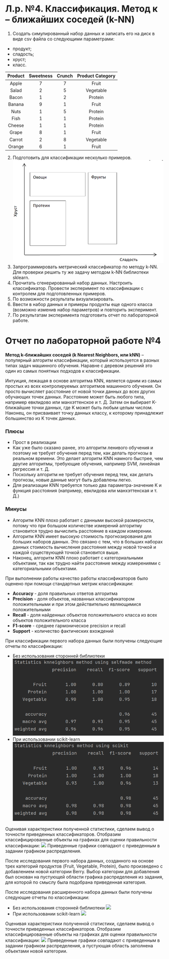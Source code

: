 # Л.р. №4. Классификация. Метод к – ближайших соседей (k-NN)
1. Создать симулированный набор данных и записать его на диск в виде csv файла со следующими параметрами:
- продукт;
- сладость;
- хруст;
- класс.

| Product       | Sweetness       | Crunch        |Product Category|
|:-------------: |:---------------:| :-------------:| :-------------:|
| Apple      | 7 |    7 | Fruit |
| Salad     |2 |  5| Vegetable |
| Bacon | 1 |2 | Protein |
| Banana | 9 | 1 | Fruit |
| Nuts | 1 | 5 | Protein |
| Fish | 1 | 1 | Protein |
| Cheese | 1  | 1 | Protein |
| Grape |8 | 1 | Fruit |
| Carrot | 2 | 8 | Vegetable |
| Orange | 6 | 1 | Fruit |

2. Подготовить для классификации несколько примеров.</br>
![](img/img.png)
3. Запрограммировать метрический классификатор по методу k-NN. Для проверки решить ту же задачу методом k-NN библиотеки sklearn.
4. Прочитать сгенерированный набор данных. Настроить классификатор. Провести эксперимент по классификации с контролем для подготовленных примеров. 
5. По возможности результаты визуализировать.
6. Ввести в набор данных и примеры продукты еще одного класса (возможно изменив набор параметров) и повторить эксперимент.
7. По результатам эксперимента подготовить отчет по лабораторной работе. 

# Отчет по лабораторной работе №4
**Метод k-ближайших соседей (k Nearest Neighbors, или kNN)** – популярный алгоритм классификации, который используется 
в разных типах задач машинного обучения. Наравне с деревом решений это один из самых понятных подходов к классификации.

Интуиция, лежащая в основе алгоритма KNN, является одним из самых простых из всех контролируемых алгоритмов машинного обучения. Он просто вычисляет расстояние от новой точки данных до всех других обучающих точек данных. Расстояние может быть любого типа, например евклидово или манхэттенское и т. Д. Затем он выбирает K-ближайшие точки данных, где K может быть любым целым числом. 
Наконец, он присваивает точку данных классу, к которому принадлежит большинство из K точек данных.

### Плюсы
- Прост в реализации
- Как уже было сказано ранее, это алгоритм ленивого обучения и поэтому не требует обучения перед тем, как делать прогнозы в реальном времени. Это делает алгоритм KNN намного быстрее, чем другие алгоритмы, требующие обучения, например SVM, линейная регрессия и т. Д.
- Поскольку алгоритм не требует обучения перед тем, как делать прогнозы, новые данные могут быть добавлены легко.
- Для реализации KNN требуется только два параметра-значение K и функция расстояния (например, евклидова или манхэттенская и т. Д.)
### Минусы
- Алгоритм KNN плохо работает с данными высокой размерности, потому что при большом количестве измерений алгоритму становится трудно вычислить расстояние в каждом измерении.
- Алгоритм KNN имеет высокую стоимость прогнозирования для больших наборов данных. Это связано с тем, что в больших наборах данных стоимость вычисления расстояния между новой точкой и каждой существующей точкой становится выше.
- Наконец, алгоритм KNN плохо работает с категориальными объектами, так как трудно найти расстояние между измерениями с категориальными объектами.

При выполнении работы качество работы классификаторов было оценено при помощи стандартных метрик классификации:
- **Accuracy** - доля правильных ответов алгоритма
- **Precision** - доля объектов, названных классификатором положительными и при этом действительно являющимися положительными
- **Recall** - доля найденных объектов положительного класса из всех объектов положительного класса
- **F1-score** - среднее гармоническое precision и recall
- **Support** - количество фактических вхождений

При классификации первого набора данных были получены следующие отчеты по классификации:
- Без использования сторонней библиотеки
![](img/img_1.png)
- При использовании scikit-learn
![](img/img_2.png)

Оценивая характеристики полученной статистики, сделаем вывод о точности приведенных классификаторов.
Отобразим классифицированные объекты на графиках для оценки правильности классификации:
![](/img/img_3.png)
Приведенные графики совпадают с приведенным в задании графиком распределения.

После исследования первого набора данных, созданного на основе трех категорий продуктов (Fruit, Vegetable, Protein),
было произведено с добавлением новой категории Berry. Выбор категории для добавления был основан на пустующей области графика
распределения из задания, для которой по смыслу была подобрана приведенная категория.

После исследования расширенного набора данных были получены следующие отчеты по классификации:
- Без использования сторонней библиотеки
![](/img/img_5.png)
- При использовании scikit-learn
![](/img/img_4.png)

Оценивая характеристики полученной статистики, сделаем вывод о точности приведенных классификаторов.
Отобразим классифицированные объекты на графиках для оценки правильности классификации:
![](/img/img_6.png)
Приведенные графики совпадают с приведенным в задании графиком распределения, а пустующая область заполнена объектами новой категории.
